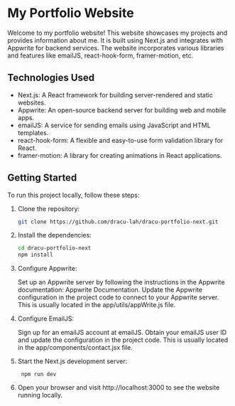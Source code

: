 # My Portfolio Website

Welcome to my portfolio website! This website showcases my projects and provides information about me. It is built using Next.js and integrates with Appwrite for backend services. The website incorporates various libraries and features like emailJS, react-hook-form, framer-motion, etc.

## Technologies Used

- Next.js: A React framework for building server-rendered and static websites.
- Appwrite: An open-source backend server for building web and mobile apps.
- emailJS: A service for sending emails using JavaScript and HTML templates.
- react-hook-form: A flexible and easy-to-use form validation library for React.
- framer-motion: A library for creating animations in React applications.

## Getting Started

To run this project locally, follow these steps:

1. Clone the repository:

    ```bash
    git clone https://github.com/dracu-lah/dracu-portfolio-next.git
    ```
2. Install the dependencies:

    ```bash
    cd dracu-portfolio-next
    npm install
    ```

3. Configure Appwrite:

    Set up an Appwrite server by following the instructions in the Appwrite documentation: Appwrite Documentation.
    Update the Appwrite configuration in the project code to connect to your Appwrite server. This is usually located in the app/utils/appWrite.js file.

4. Configure EmailJS:

    Sign up for an emailJS account at emailJS.
    Obtain your emailJS user ID and update the configuration in the project code. This is usually located in the app/components/contact.jsx file.

5. Start the Next.js development server:
   ```
    npm run dev
   ```

6. Open your browser and visit http://localhost:3000 to see the website running locally.
